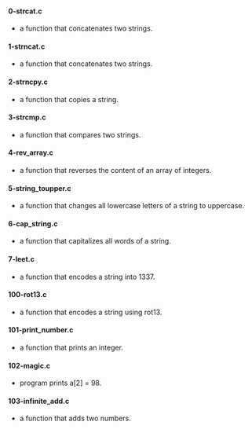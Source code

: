 #### 0-strcat.c
* a function that concatenates two strings.

#### 1-strncat.c
* a function that concatenates two strings.

#### 2-strncpy.c
* a function that copies a string.

#### 3-strcmp.c
* a function that compares two strings.

#### 4-rev_array.c
* a function that reverses the content of an array of integers.

#### 5-string_toupper.c
* a function that changes all lowercase letters of a string to uppercase.

#### 6-cap_string.c
* a function that capitalizes all words of a string.

#### 7-leet.c
* a function that encodes a string into 1337.

#### 100-rot13.c
* a function that encodes a string using rot13.

#### 101-print_number.c
* a function that prints an integer.

#### 102-magic.c
* program prints a[2] = 98.

#### 103-infinite_add.c
* a function that adds two numbers.
